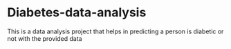 # Diabetes-data-analysis
This is a data analysis project that helps in predicting a person is diabetic or not with the provided data
